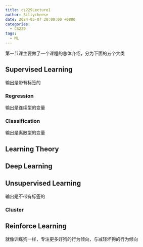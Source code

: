 ```yaml
---
title: cs229Lecture1
author: Sillycheese
date: 2024-05-07 20:00:00 +0800
categories:
  - CS229
tags:
  - ML
---
```


第一节课主要做了一个课程的总体介绍，分为下面的五个大类

## Supervised Learning

输出是带有标签的

### Regression

输出是连续型的变量

### Classification

输出是离散型的变量

## Learning Theory

## Deep Learning

## Unsupervised Learning

输出是不带有标签的

### Cluster

## Reinforce Learning

就像训练狗一样，专注更多好狗的行为倾向，与减轻坏狗的行为倾向





